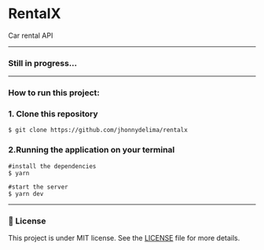 # RentalX

Car rental API

---
### Still in progress...

---

### How to run this project:

### 1. Clone this repository
```
$ git clone https://github.com/jhonnydelima/rentalx
```

### 2.Running the application on your terminal
```
#install the dependencies
$ yarn

#start the server
$ yarn dev
```

---
### 📄 License
This project is under MIT license. See the [LICENSE](https://github.com/jhonnydelima/rentalx/blob/main/LICENSE) file for more details.